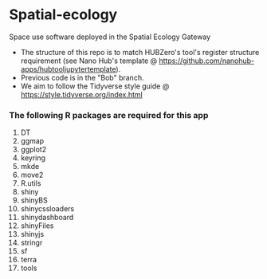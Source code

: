 # Spatial-ecology
Space use software deployed in the Spatial Ecology Gateway

* The structure of this repo is to match HUBZero's tool's register structure
requirement (see Nano Hub's template @
https://github.com/nanohub-apps/hubtooljupytertemplate).
* Previous code is in the "Bob" branch.
* We aim to follow the Tidyverse style guide @ https://style.tidyverse.org/index.html

### The following R packages are required for this app
1. DT
2. ggmap
3. ggplot2
3. keyring
4. mkde
5. move2
6. R.utils
7. shiny
8. shinyBS
9. shinycssloaders
10. shinydashboard
11. shinyFiles
12. shinyjs
13. stringr
14. sf
15. terra
16. tools
